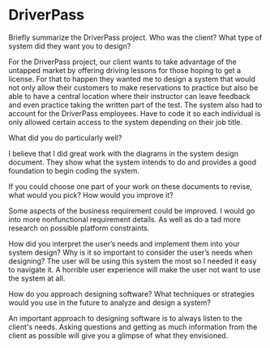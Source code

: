# DriverPass

Briefly summarize the DriverPass project. Who was the client? What type of system did they want you to design?

For the DriverPass project, our client wants to take advantage of the untapped market by offering driving lessons for those hoping to get a license. For that to
happen they wanted me to design a system that would not only allow their customers to make reservations to practice but also be able to have a central location where
their instructor can leave feedback and even practice taking the written part of the test. The system also had to account for the DriverPass employees. Have to
code it so each individual is only allowed certain access to the system depending on their job title.


What did you do particularly well?

I believe that I did great work with the diagrams in the system design document. They show what the system intends to do and provides a good foundation to begin 
coding the system.


If you could choose one part of your work on these documents to revise, what would you pick? How would you improve it?

Some aspects of the business requirement could be improved. I would go into more nonfunctional requirement details. As well as do a tad more research on possible platform 
constraints.


How did you interpret the user’s needs and implement them into your system design? Why is it so important to consider the user’s needs when designing?
The user will be using this system the most so I needed it easy to navigate it. A horrible user experience will make the user not want to use the system at all.


How do you approach designing software? What techniques or strategies would you use in the future to analyze and design a system?

An important approach to designing software is to always listen to the client's needs. Asking questions and getting as much information from the client as 
possible will give you a glimpse of what they envisioned.
